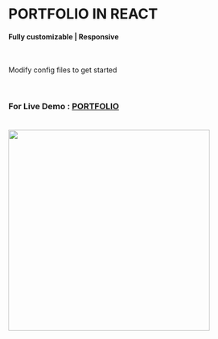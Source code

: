 # PORTFOLIO IN REACT

<h4>Fully customizable | Responsive</h4><br>
<p>Modify config files to get started</p><br>

<h3>For Live Demo : <a href="https://basitmir.github.io">PORTFOLIO</a><br><br>
<p align="left">
 <img src="screenshots/home.png" height="400">
</p>
